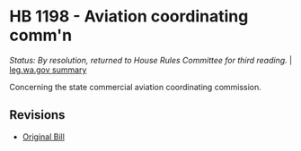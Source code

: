 # HB 1198 - Aviation coordinating comm'n
*Status: By resolution, returned to House Rules Committee for third reading.* | [leg.wa.gov summary](https://app.leg.wa.gov/billsummary?BillNumber=1198&Year=2021)

Concerning the state commercial aviation coordinating commission.

## Revisions
* [Original Bill](1/)